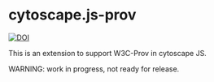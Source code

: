 # cytoscape.js-prov

[![DOI](https://zenodo.org/badge/63157759.svg)](https://zenodo.org/badge/latestdoi/63157759)

This is an extension to support W3C-Prov in cytoscape JS.

WARNING: work in progress, not ready for release.
